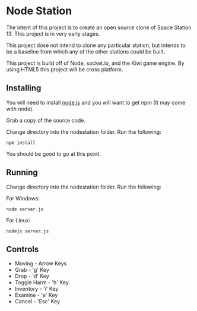 # Node Station
The intent of this project is to create an open source clone of Space Station 13. This project is in very early stages. 

This project dose not intend to clone any particular station, but intends to be a baseline from which any of the other stations could be built.

This project is build off of Node, socket.io, and the Kiwi game engine. By using HTML5 this project will be cross platform.

## Installing

You will need to install [node.js](https://nodejs.org/) and you will want to get npm (It may come with node).

Grab a copy of the source code. 

Change directory into the nodestation folder. Run the following:
```shell
npm install
```

You should be good to go at this point.

## Running


Change directory into the nodestation folder. Run the following:

For Windows:
```shell
node server.js
```
For Linux:
```shell
nodejs server.js
```

## Controls
* Moving      - Arrow Keys
* Grab        - 'g'   Key
* Drop        - 'd'   Key
* Toggle Harm - 'h'   Key
* Inventory   - 'i'   Key
* Examine     - 'e'   Key
* Cancel      - 'Esc' Key


